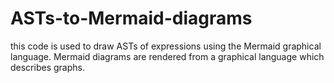 # ASTs-to-Mermaid-diagrams

this code is used to draw ASTs of expressions using the Mermaid graphical
language. Mermaid diagrams are rendered from a graphical language which describes graphs.
